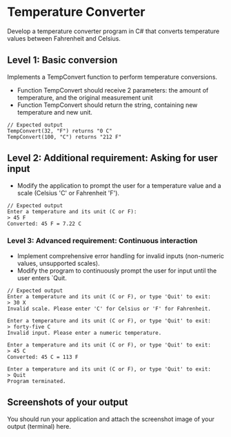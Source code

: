 # Temperature Converter

Develop a temperature converter program in C# that converts temperature values between Fahrenheit and Celsius.

## Level 1: Basic conversion

Implements a TempConvert function to perform temperature conversions.

- Function TempConvert should receive 2 parameters: the amount of temperature, and the original measurement unit
- Function TempConvert should return the string, containing new temperature and new unit.

```
// Expected output
TempConvert(32, "F") returns "0 C"
TempConvert(100, "C") returns "212 F"
```

## Level 2: Additional requirement: Asking for user input

- Modify the application to prompt the user for a temperature value and a scale (Celsius 'C' or Fahrenheit 'F').

```
// Expected output
Enter a temperature and its unit (C or F):
> 45 F
Converted: 45 F = 7.22 C

```

### Level 3: Advanced requirement: Continuous interaction

- Implement comprehensive error handling for invalid inputs (non-numeric values, unsupported scales).
- Modify the program to continuously prompt the user for input until the user enters `Quit.

```
// Expected output
Enter a temperature and its unit (C or F), or type 'Quit' to exit:
> 30 X
Invalid scale. Please enter 'C' for Celsius or 'F' for Fahrenheit.

Enter a temperature and its unit (C or F), or type 'Quit' to exit:
> forty-five C
Invalid input. Please enter a numeric temperature.

Enter a temperature and its unit (C or F), or type 'Quit' to exit:
> 45 C
Converted: 45 C = 113 F

Enter a temperature and its unit (C or F), or type 'Quit' to exit:
> Quit
Program terminated.

```

## Screenshots of your output

You should run your application and attach the screenshot image of your output (terminal) here.
